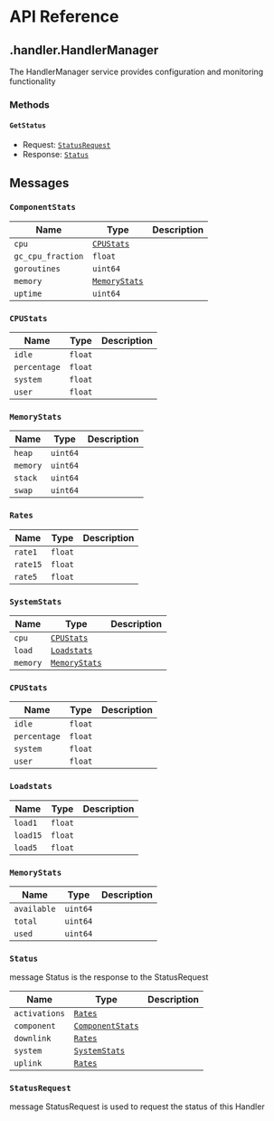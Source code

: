 # API Reference

## .handler.HandlerManager

The HandlerManager service provides configuration and monitoring
functionality

### Methods

#### `GetStatus`

- Request: [`StatusRequest`](#handlerstatusrequest)
- Response: [`Status`](#handlerstatus)

## Messages

### `ComponentStats`

| **Name** | **Type** | **Description** |
| -------- | -------- | --------------- |
| `cpu` | [`CPUStats`](#apicomponentstatscpustats) |  |
| `gc_cpu_fraction` | `float` |  |
| `goroutines` | `uint64` |  |
| `memory` | [`MemoryStats`](#apicomponentstatsmemorystats) |  |
| `uptime` | `uint64` |  |

### `CPUStats`

| **Name** | **Type** | **Description** |
| -------- | -------- | --------------- |
| `idle` | `float` |  |
| `percentage` | `float` |  |
| `system` | `float` |  |
| `user` | `float` |  |

### `MemoryStats`

| **Name** | **Type** | **Description** |
| -------- | -------- | --------------- |
| `heap` | `uint64` |  |
| `memory` | `uint64` |  |
| `stack` | `uint64` |  |
| `swap` | `uint64` |  |

### `Rates`

| **Name** | **Type** | **Description** |
| -------- | -------- | --------------- |
| `rate1` | `float` |  |
| `rate15` | `float` |  |
| `rate5` | `float` |  |

### `SystemStats`

| **Name** | **Type** | **Description** |
| -------- | -------- | --------------- |
| `cpu` | [`CPUStats`](#apisystemstatscpustats) |  |
| `load` | [`Loadstats`](#apisystemstatsloadstats) |  |
| `memory` | [`MemoryStats`](#apisystemstatsmemorystats) |  |

### `CPUStats`

| **Name** | **Type** | **Description** |
| -------- | -------- | --------------- |
| `idle` | `float` |  |
| `percentage` | `float` |  |
| `system` | `float` |  |
| `user` | `float` |  |

### `Loadstats`

| **Name** | **Type** | **Description** |
| -------- | -------- | --------------- |
| `load1` | `float` |  |
| `load15` | `float` |  |
| `load5` | `float` |  |

### `MemoryStats`

| **Name** | **Type** | **Description** |
| -------- | -------- | --------------- |
| `available` | `uint64` |  |
| `total` | `uint64` |  |
| `used` | `uint64` |  |

### `Status`

message Status is the response to the StatusRequest

| **Name** | **Type** | **Description** |
| -------- | -------- | --------------- |
| `activations` | [`Rates`](#apirates) |  |
| `component` | [`ComponentStats`](#apicomponentstats) |  |
| `downlink` | [`Rates`](#apirates) |  |
| `system` | [`SystemStats`](#apisystemstats) |  |
| `uplink` | [`Rates`](#apirates) |  |

### `StatusRequest`

message StatusRequest is used to request the status of this Handler

